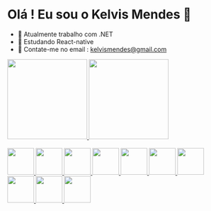 # Olá ! Eu sou o Kelvis Mendes 👋


- 🔭 Atualmente trabalho com .NET
- 🌱 Estudando React-native 
- 💬 Contate-me no email : kelvismendes@gmail.com


<div>
    <a href="https://github.com/kelvismnd">
    <img height="180em" src="https://github-readme-stats.vercel.app/api?username=kelvismnd&show_icons=true&theme=dracula&include_all_commits=true&count_private=true" />
    <img height="180em" src="https://github-readme-stats.vercel.app/api/top-langs/?username=kelvismnd&layout=compact&langs_count=16&theme=dracula"/>
</div>

<div style="display:inline_block"> <br>
    <img width="60" height="60" src="https://cdn.jsdelivr.net/gh/devicons/devicon/icons/html5/html5-original.svg" />
    <img width="60" height="60" src="https://cdn.jsdelivr.net/gh/devicons/devicon/icons/css3/css3-original.svg" />
    <img width="60" height="60" src="https://cdn.jsdelivr.net/gh/devicons/devicon/icons/javascript/javascript-original.svg" />
    <img width="60" height="60" src="https://cdn.jsdelivr.net/gh/devicons/devicon/icons/nodejs/nodejs-original.svg" />
    <img width="60" height="60" src="https://cdn.jsdelivr.net/gh/devicons/devicon/icons/typescript/typescript-original.svg" />
    <img width="60" height="60" src="https://cdn.jsdelivr.net/gh/devicons/devicon/icons/angularjs/angularjs-original.svg" />
    <img width="60" height="60" src="https://cdn.jsdelivr.net/gh/devicons/devicon/icons/ionic/ionic-original.svg" />
    <img width="60" height="60" src="https://cdn.jsdelivr.net/gh/devicons/devicon/icons/react/react-original-wordmark.svg" />
    <img width="60" height="60" src="https://cdn.jsdelivr.net/gh/devicons/devicon/icons/csharp/csharp-original.svg" />
    <img width="60" height="60" src="https://cdn.jsdelivr.net/gh/devicons/devicon/icons/dotnetcore/dotnetcore-original.svg" />
</div>
